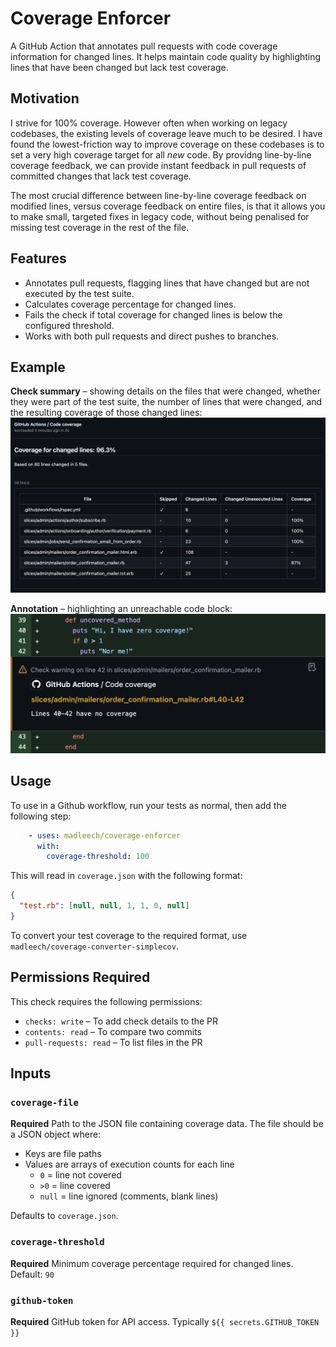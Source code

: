 # Coverage Enforcer

A GitHub Action that annotates pull requests with code coverage information for changed lines. It helps maintain code quality by highlighting lines that have been changed but lack test coverage.

## Motivation

I strive for 100% coverage. However often when working on legacy codebases, the existing levels of coverage leave much to be desired. I have found the lowest-friction way to improve coverage on these codebases is to set a very high coverage target for all _new_ code. By providng line-by-line coverage feedback, we can provide instant feedback in pull requests of committed changes that lack test coverage.

The most crucial difference between line-by-line coverage feedback on modified lines, versus coverage feedback on entire files, is that it allows you to make small, targeted fixes in legacy code, without being penalised for missing test coverage in the rest of the file.

## Features

- Annotates pull requests, flagging lines that have changed but are not executed by the test suite.
- Calculates coverage percentage for changed lines.
- Fails the check if total coverage for changed lines is below the configured threshold.
- Works with both pull requests and direct pushes to branches.

## Example

**Check summary** – showing details on the files that were changed, whether they were part of the test suite, the number of lines that were changed, and the resulting coverage of those changed lines:
![Check summary](https://github.com/madleech/coverage-enforcer/blob/master/doc/check-summary.png?raw=true)

**Annotation** – highlighting an unreachable code block:
![Check summary](https://github.com/madleech/coverage-enforcer/blob/master/doc/annotation.png?raw=true)

## Usage

To use in a Github workflow, run your tests as normal, then add the following step:
```yaml
    - uses: madleech/coverage-enforcer
      with:
        coverage-threshold: 100
```

This will read in `coverage.json` with the following format:
```json
{
  "test.rb": [null, null, 1, 1, 0, null]
}
```

To convert your test coverage to the required format, use `madleech/coverage-converter-simplecov`.

## Permissions Required

This check requires the following permissions:

* `checks: write` – To add check details to the PR
* `contents: read` – To compare two commits
* `pull-requests: read` – To list files in the PR

## Inputs

### `coverage-file`

**Required** Path to the JSON file containing coverage data. The file should be a JSON object where:
- Keys are file paths
- Values are arrays of execution counts for each line
  - `0` = line not covered
  - `>0` = line covered
  - `null` = line ignored (comments, blank lines)

Defaults to `coverage.json`.

### `coverage-threshold`

**Required** Minimum coverage percentage required for changed lines. Default: `90`

### `github-token`

**Required** GitHub token for API access. Typically `${{ secrets.GITHUB_TOKEN }}`

